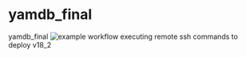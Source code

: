 # yamdb_final
yamdb_final
![example workflow](https://github.com/Celin-zsv/yamdb_final/actions/workflows/yamdb_workflow.yml/badge.svg?event=push)
executing remote ssh commands to deploy v18_2